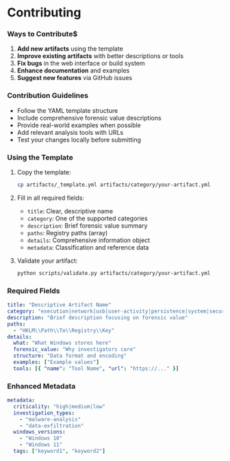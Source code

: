 # Contributing

### Ways to Contribute$

1. **Add new artifacts** using the template
2. **Improve existing artifacts** with better descriptions or tools
3. **Fix bugs** in the web interface or build system
4. **Enhance documentation** and examples
5. **Suggest new features** via GitHub issues

### Contribution Guidelines

- Follow the YAML template structure
- Include comprehensive forensic value descriptions
- Provide real-world examples when possible
- Add relevant analysis tools with URLs
- Test your changes locally before submitting

### Using the Template

1. Copy the template:

   ```bash
   cp artifacts/_template.yml artifacts/category/your-artifact.yml
   ```

2. Fill in all required fields:

   - `title`: Clear, descriptive name
   - `category`: One of the supported categories
   - `description`: Brief forensic value summary
   - `paths`: Registry paths (array)
   - `details`: Comprehensive information object
   - `metadata`: Classification and reference data

3. Validate your artifact:
   ```bash
   python scripts/validate.py artifacts/category/your-artifact.yml
   ```

### Required Fields

```yaml
title: "Descriptive Artifact Name"
category: "execution|network|usb|user-activity|persistence|system|security|cloud|browser|malware|mobile|virtualization|communication"
description: "Brief description focusing on forensic value"
paths:
  - "HKLM\\Path\\To\\Registry\\Key"
details:
  what: "What Windows stores here"
  forensic_value: "Why investigators care"
  structure: "Data format and encoding"
  examples: ["Example values"]
  tools: [{ "name": "Tool Name", "url": "https://..." }]
```

### Enhanced Metadata

```yaml
metadata:
  criticality: "high|medium|low"
  investigation_types:
    - "malware-analysis"
    - "data-exfiltration"
  windows_versions:
    - "Windows 10"
    - "Windows 11"
  tags: ["keyword1", "keyword2"]
```
